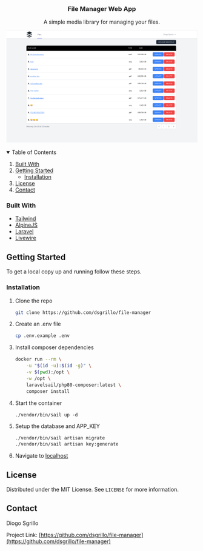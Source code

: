 
<!-- PROJECT LOGO -->
<br />

<p align="center">
  
  <h3 align="center">File Manager Web App</h3>

  <p align="center">
    A simple media library for managing your files.
  </p>
  
  <img src="./github/Screenshot.png" alt="Screenshot" />
</p>

<!-- TABLE OF CONTENTS -->
<details open="open">
  <summary>Table of Contents</summary>
  <ol>
    <li><a href="#built-with">Built With</a></li>
    <li>
      <a href="#getting-started">Getting Started</a>
      <ul>
        <li><a href="#installation">Installation</a></li>
      </ul>
    </li>
    <li><a href="#license">License</a></li>
    <li><a href="#contact">Contact</a></li>
  </ol>
</details>

### Built With

* [Tailwind](https://tailwindcss.com)
* [AlpineJS](https://github.com/alpinejs/alpine)
* [Laravel](https://laravel.com)
* [Livewire](https://laravel-livewire.com)



<!-- GETTING STARTED -->
## Getting Started

To get a local copy up and running follow these steps.


### Installation

1. Clone the repo
   ```sh
   git clone https://github.com/dsgrillo/file-manager
   ```
2. Create an .env file
   ```sh
   cp .env.example .env
   ```
3. Install composer dependencies
   ```sh
   docker run --rm \
       -u "$(id -u):$(id -g)" \
       -v $(pwd):/opt \
       -w /opt \
       laravelsail/php80-composer:latest \
       composer install
   ```
4. Start the container
   ```ssh
   ./vendor/bin/sail up -d
   ```
5. Setup the database and APP_KEY
   ```sh
   ./vendor/bin/sail artisan migrate
   ./vendor/bin/sail artisan key:generate 
   ```
6. Navigate to [localhost](http://localhost)

<!-- LICENSE -->
## License

Distributed under the MIT License. See `LICENSE` for more information.

<!-- CONTACT -->
## Contact

Diogo Sgrillo

Project Link: [https://github.com/dsgrillo/file-manager](https://github.com/dsgrillo/file-manager)
